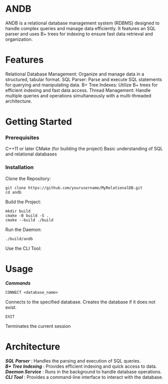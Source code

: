 # ANDB
ANDB is a relational database management system (RDBMS) designed to handle complex queries and manage data efficiently. It features an SQL parser and uses B+ trees for indexing to ensure fast data retrieval and organization.

# Features
Relational Database Management: Organize and manage data in a structured, tabular format.
SQL Parser: Parse and execute SQL statements for querying and manipulating data.
B+ Tree Indexes: Utilize B+ trees for efficient indexing and fast data access.
Thread Management: Handle multiple queries and operations simultaneously with a multi-threaded architecture.

# Getting Started
### Prerequisites
C++11 or later
CMake (for building the project)
Basic understanding of SQL and relational databases
### Installation
Clone the Repository:

```
git clone https://github.com/yourusername/MyRelationalDB.git
cd andb
```
Build the Project:

```
mkdir build
cmake -B build -S .
cmake --build ./build
```
Run the Daemon:

```
./build/andb
```
Use the CLI Tool:



# Usage
***Commands***

```CONNECT <database_name>```

Connects to the specified database. Creates the database if it does not exist.

```EXIT```

Terminates the current session 


# Architecture
***SQL Parser*** : Handles the parsing and execution of SQL queries.</br>
***B+ Tree Indexing*** : Provides efficient indexing and quick access to data.</br>
***Daemon Service*** : Runs in the background to handle database operations.</br>
***CLI Tool*** : Provides a command-line interface to interact with the database.</br>